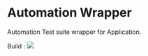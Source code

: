 # Automation Wrapper
Automation Test suite wrapper for Application.

Build : <img src="https://travis-ci.org/nikhildas/AutomationWrapper.svg?branch=master">
